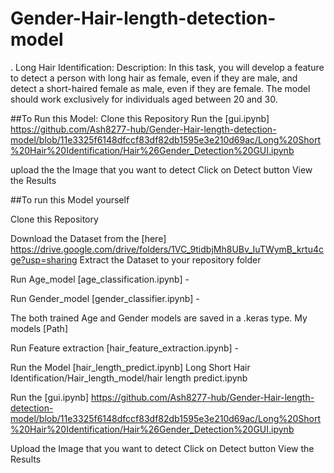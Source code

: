# Gender-Hair-length-detection-model
. Long Hair Identification: Description: In this task, you will develop a feature to detect a person with long hair as female, even if they are male, and detect a short-haired female as male, even if they are female. The model should work exclusively for individuals aged between 20 and 30.

##To Run this Model:
Clone this Repository
Run the [gui.ipynb] https://github.com/Ash8277-hub/Gender-Hair-length-detection-model/blob/11e3325f6148dfccf83df82db1595e3e210d69ac/Long%20Short%20Hair%20Identification/Hair%26Gender_Detection%20GUI.ipynb

upload the the Image that you want to detect
Click on Detect button
View the Results

##To run this Model yourself

Clone this Repository

Download the Dataset from the [here] https://drive.google.com/drive/folders/1VC_9tidbjMh8UBv_IuTWymB_krtu4cge?usp=sharing 
Extract the Dataset to your repository folder

Run Age_model [age_classification.ipynb] - 

Run Gender_model [gender_classifier.ipynb] - 

The both trained Age and Gender models are saved in a .keras type. 
My models [Path] 

Run Feature extraction [hair_feature_extraction.ipynb] -  

Run the Model [hair_length_predict.ipynb] Long Short Hair Identification/Hair_length_model/hair length predict.ipynb

Run the [gui.ipynb] https://github.com/Ash8277-hub/Gender-Hair-length-detection-model/blob/11e3325f6148dfccf83df82db1595e3e210d69ac/Long%20Short%20Hair%20Identification/Hair%26Gender_Detection%20GUI.ipynb

Upload the Image that you want to detect
Click on Detect button
View the Results
